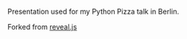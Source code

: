 Presentation used for my Python Pizza talk in Berlin.

Forked from [reveal.js](https://github.com/hakimel/reveal.js)